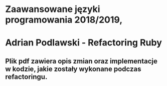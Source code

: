 # Zaawansowane języki programowania 2018/2019, 
# Adrian Podlawski - Refactoring Ruby
## Plik pdf zawiera opis zmian oraz implementacje w kodzie, jakie zostały wykonane podczas refactoringu.
